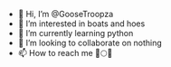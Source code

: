 - 👋 Hi, I’m @GooseTroopza
- 👀 I’m interested in boats and hoes
- 🌱 I’m currently learning python
- 💞️ I’m looking to collaborate on nothing
- 📫 How to reach me 🚀🌕💎

<!---
GooseTroopza/GooseTroopza is a ✨ special ✨ repository because its `README.md` (this file) appears on your GitHub profile.
You can click the Preview link to take a look at your changes.
--->
